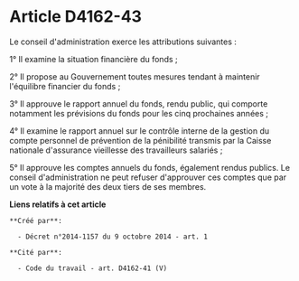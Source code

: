 # Article D4162-43

Le conseil d'administration exerce les attributions suivantes : 

1° Il examine la situation financière du fonds ; 

2° Il propose au Gouvernement toutes mesures tendant à maintenir l'équilibre financier du fonds ; 

3° Il approuve le rapport annuel du fonds, rendu public, qui comporte notamment les prévisions du fonds pour les cinq
prochaines années ; 

4° Il examine le rapport annuel sur le contrôle interne de la gestion du compte personnel de prévention de la pénibilité
transmis par la Caisse nationale d'assurance vieillesse des travailleurs salariés ; 

5° Il approuve les comptes annuels du fonds, également rendus publics. Le conseil d'administration ne peut refuser
d'approuver ces comptes que par un vote à la majorité des deux tiers de ses membres.

**Liens relatifs à cet article**

	**Créé par**:

	  - Décret n°2014-1157 du 9 octobre 2014 - art. 1

	**Cité par**:

	  - Code du travail - art. D4162-41 (V)

